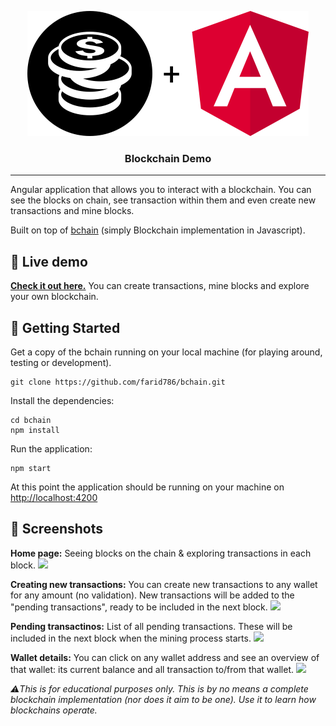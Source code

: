 <p align="center">
  <a href="" rel="noopener">
 <img width=450px height=200px src="https://github.com/farid786/bchain/blob/master/src/assets/img/github-project-logo.png" alt="Project logo"></a>
</p>

<h3 align="center">Blockchain Demo</h3>


---


Angular application that allows you to interact with a blockchain. You can see the blocks on chain, see transaction within them and even create new transactions and mine blocks.

Built on top of [bchain](https://github.com/Savjee/SavjeeCoin) (simply Blockchain implementation in Javascript).

## 👀 Live demo
**[Check it out here.](https://farid786.github.io/bchain/)** You can create transactions, mine blocks and explore your own blockchain.

## 🏁 Getting Started <a name = "getting_started"></a>
Get a copy of the bchain running on your local machine (for playing around, testing or development).

```
git clone https://github.com/farid786/bchain.git
```

Install the dependencies:
```
cd bchain
npm install
```

Run the application:
```
npm start
```

At this point the application should be running on your machine on [http://localhost:4200](http://localhost:4200)


## 📸 Screenshots

**Home page:** Seeing blocks on the chain & exploring transactions in each block.
![](https://farid786.github.io/bchain/assets/screenshots/blockchain-overview.png)

**Creating new transactions:** You can create new transactions to any wallet for any amount (no validation). New transactions will be added to the "pending transactions", ready to be included in the next block.
![](https://farid786.github.io/bchain/assets/screenshots/create-new-transactions.png)

**Pending transactinos:** List of all pending transactions. These will be included in the next block when the mining process starts.
![](https://farid786.github.io/bchain/assets/screenshots/pending-transactions.png)

**Wallet details:** You can click on any wallet address and see an overview of that wallet: its current balance and all transaction to/from that wallet.
![](https://farid786.github.io/bchain/assets/screenshots/wallet-details.png)

*⚠️This is for educational purposes only. This is by no means a complete blockchain implementation (nor does it aim to be one). Use it to learn how blockchains operate.*
